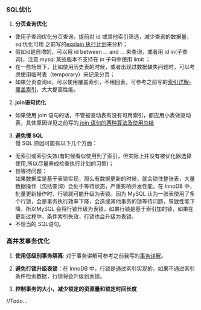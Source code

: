 ### SQL优化
1. **分页查询优化**
* 使用子查询优化分页查询，提前对 id 或其他索引筛选，减少查询的数据量，sql优化可用 之前写的[explain 执行计划](https://github.com/islongfei/Blog/blob/master/mysql/SQL%E6%89%A7%E8%A1%8C%E8%AE%A1%E5%88%92%E5%88%86%E6%9E%90.md)来分析；
* 假如id是自增的，可以用 id between ... and ... 来查询，或者用 id in(子查询)，注意 mysql 某些版本不支持在 in 子句中使用 limit ；
* 在一些场景下，比如使用历史表的时候，或者出现过数据缺失问题时，可以考虑使用临时表（temporary）来记录分页；
* 如果分页查询id，可以使用覆盖索引，不用回表，可参考之前写的[索引详解-覆盖索引](https://github.com/islongfei/Blog/blob/master/mysql/%E7%B4%A2%E5%BC%95.md)，大大提高性能。

2. **join语句优化**
* 如果使用 join 语句的话，不管被驱动表有没有可用索引，都应用小表做驱动表，具体原因详见之前写的[ join 语句的两种算法及使用总结](https://github.com/islongfei/Blog/blob/master/mysql/join%20%E8%AF%AD%E5%8F%A5%E7%9A%84%E4%B8%A4%E7%A7%8D%E7%AE%97%E6%B3%95.md)

3. **避免慢 SQL**    
慢 SQL 原因可能有以下几个方面：  
* 无索引或索引失效(有时候看似使用到了索引，但实际上并没有被优化器选择使用,所以尽量养成检查执行计划的习惯)；  
* 锁等待问题：  
如果数据库是基于表锁实现，那么有数据更新的时候，就会锁住整张表，大量数据操作（包括查询）会处于等待状态，严重影响并发性能。在 InnoDB 中，
批量更新操作时，行锁就可能升级为表锁。因为 MySQL 认为一张表使用了多个行锁，会是事务执行效率下降，会造成其他事务的锁等待问题，导致性能下降，所以MySQL
会将行锁升级为表锁，如果行锁是基于索引加的锁，如果在更新过程中，条件索引失效，行锁也会升级为表锁。
* 不恰当的 SQL语句。


### 高并发事务优化  

1. **使用低级别事务隔离**: 对于事务讲解可参考之前我写的[事务详解](https://github.com/islongfei/Blog/blob/master/mysql/%E4%BA%8B%E5%8A%A1.md)。  

2. **避免行锁升级表锁**：在 InnoDB 中，行锁是通过索引实现的，如果不通过索引条件检索数据，行锁将会升级到表锁。  

3. **控制事务的大小，减少锁定的资源量和锁定时间长度**







//Todo...

